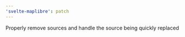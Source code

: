 ```yaml
---
'svelte-maplibre': patch
---
```


Properly remove sources and handle the source being quickly replaced
